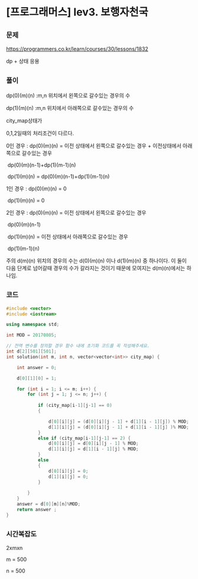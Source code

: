 # [프로그래머스] lev3.  보행자천국

## `문제`

https://programmers.co.kr/learn/courses/30/lessons/1832

dp + 상태 응용

## `풀이`

dp(0)(m)(n) :m,n 위치에서 왼쪽으로 갈수있는 경우의 수

dp(1)(m)(n) :m,n 위치에서 아래쪽으로 갈수있는 경우의 수



city_map상태가 

0,1,2일때의 처리조건이 다르다.



0인 경우 : dp(0)(m)(n) = 이전 상태에서 왼쪽으로 갈수있는 경우 + 이전상태에서 아래쪽으로 갈수있는 경우

​				                         dp(0)(m)(n-1)+dp(1)(m-1)(n)

​				 dp(1)(m)(n) = dp(0)(m)(n-1)+dp(1)(m-1)(n)



1인 경우 : dp(0)(m)(n) = 0 

​				  dp(1)(m)(n) = 0



2인 경우 :  dp(0)(m)(n) = 이전 상태에서 왼쪽으로 갈수있는 경우

​				                         dp(0)(m)(n-1)

​				  dp(1)(m)(n) =  이전 상태에서 아래쪽으로 갈수있는 경우

​									      dp(1)(m-1)(n)



주의 d(m)(n) 위치의 경우의 수는 d(0)(m)(n) 이나 d(1)(m)(n) 중 하나이다. 이 둘이 다음 단계로 넘어갈때 경우의 수가 갈라지는 것이기 때문에 모여지는 d(m)(n)에서는 하나임.



## `코드`

```c++
#include <vector>
#include <iostream>

using namespace std;

int MOD = 20170805;

// 전역 변수를 정의할 경우 함수 내에 초기화 코드를 꼭 작성해주세요.
int d[2][501][501];
int solution(int m, int n, vector<vector<int>> city_map) {

	int answer = 0;

	d[0][1][0] = 1;

	for (int i = 1; i <= m; i++) {
		for (int j = 1; j <= n; j++) {
	
			if (city_map[i-1][j-1] == 0)
			{

				d[0][i][j] = (d[0][i][j - 1] + d[1][i - 1][j]) % MOD;
				d[1][i][j] = (d[0][i][j - 1] + d[1][i - 1][j] )% MOD;
			}
			else if (city_map[i-1][j-1] == 2) {
				d[0][i][j] = d[0][i][j - 1] % MOD;
				d[1][i][j] = d[1][i - 1][j] % MOD;
			}
			else
			{
				d[0][i][j] = 0;
				d[1][i][j] = 0;
			}
		
		}
	}
	answer = d[0][m][n]%MOD;
	return answer ;
}
```





## `시간복잡도`

2xmxn

m = 500

n = 500